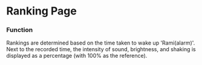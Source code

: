 # Ranking Page

### Function 
Rankings are determined based on the time taken to wake up 'Rami(alarm)'. <br/>
Next to the recorded time, the intensity of sound, brightness, and shaking is displayed as a percentage (with 100% as the reference).
